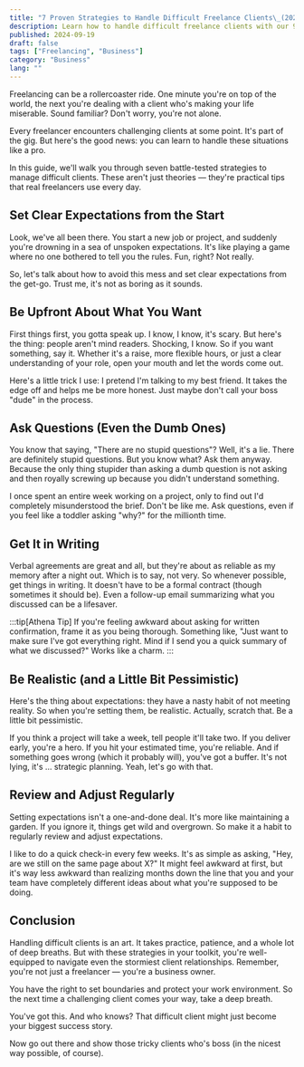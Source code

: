```yaml
---
title: "7 Proven Strategies to Handle Difficult Freelance Clients\_(2024)"
description: Learn how to handle difficult freelance clients with our 9 expert strategies. Boost your professionalism and maintain client relationships effectively.
published: 2024-09-19
draft: false
tags: ["Freelancing", "Business"]
category: "Business"
lang: ""
---
```



Freelancing can be a rollercoaster ride. One minute you're on top of the world, the next you're dealing with a client who's making your life miserable. Sound familiar? Don't worry, you're not alone.

Every freelancer encounters challenging clients at some point. It's part of the gig. But here's the good news: you can learn to handle these situations like a pro.

In this guide, we'll walk you through seven battle-tested strategies to manage difficult clients. These aren't just theories — they're practical tips that real freelancers use every day.

## Set Clear Expectations from the Start

Look, we've all been there. You start a new job or project, and suddenly you're drowning in a sea of unspoken expectations. It's like playing a game where no one bothered to tell you the rules. Fun, right? Not really.

So, let's talk about how to avoid this mess and set clear expectations from the get-go. Trust me, it's not as boring as it sounds.

## Be Upfront About What You Want

First things first, you gotta speak up. I know, I know, it's scary. But here's the thing: people aren't mind readers. Shocking, I know. So if you want something, say it. Whether it's a raise, more flexible hours, or just a clear understanding of your role, open your mouth and let the words come out.

Here's a little trick I use: I pretend I'm talking to my best friend. It takes the edge off and helps me be more honest. Just maybe don't call your boss "dude" in the process.

## Ask Questions (Even the Dumb Ones)

You know that saying, "There are no stupid questions"? Well, it's a lie. There are definitely stupid questions. But you know what? Ask them anyway. Because the only thing stupider than asking a dumb question is not asking and then royally screwing up because you didn't understand something.

I once spent an entire week working on a project, only to find out I'd completely misunderstood the brief. Don't be like me. Ask questions, even if you feel like a toddler asking "why?" for the millionth time.

## Get It in Writing

Verbal agreements are great and all, but they're about as reliable as my memory after a night out. Which is to say, not very. So whenever possible, get things in writing. It doesn't have to be a formal contract (though sometimes it should be). Even a follow-up email summarizing what you discussed can be a lifesaver.

:::tip[Athena Tip]
If you're feeling awkward about asking for written confirmation, frame it as you being thorough. Something like, "Just want to make sure I've got everything right. Mind if I send you a quick summary of what we discussed?" Works like a charm.
:::

## Be Realistic (and a Little Bit Pessimistic)

Here's the thing about expectations: they have a nasty habit of not meeting reality. So when you're setting them, be realistic. Actually, scratch that. Be a little bit pessimistic.

If you think a project will take a week, tell people it'll take two. If you deliver early, you're a hero. If you hit your estimated time, you're reliable. And if something goes wrong (which it probably will), you've got a buffer. It's not lying, it's … strategic planning. Yeah, let's go with that.

## Review and Adjust Regularly

Setting expectations isn't a one-and-done deal. It's more like maintaining a garden. If you ignore it, things get wild and overgrown. So make it a habit to regularly review and adjust expectations.

I like to do a quick check-in every few weeks. It's as simple as asking, "Hey, are we still on the same page about X?" It might feel awkward at first, but it's way less awkward than realizing months down the line that you and your team have completely different ideas about what you're supposed to be doing.

## Conclusion

Handling difficult clients is an art. It takes practice, patience, and a whole lot of deep breaths. But with these strategies in your toolkit, you're well-equipped to navigate even the stormiest client relationships. Remember, you're not just a freelancer — you're a business owner.

You have the right to set boundaries and protect your work environment. So the next time a challenging client comes your way, take a deep breath.

You've got this. And who knows? That difficult client might just become your biggest success story.

Now go out there and show those tricky clients who's boss (in the nicest way possible, of course).
